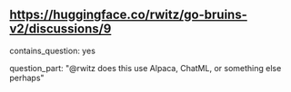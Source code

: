 ## https://huggingface.co/rwitz/go-bruins-v2/discussions/9

contains_question: yes

question_part: "@rwitz does this use Alpaca, ChatML, or something else perhaps"